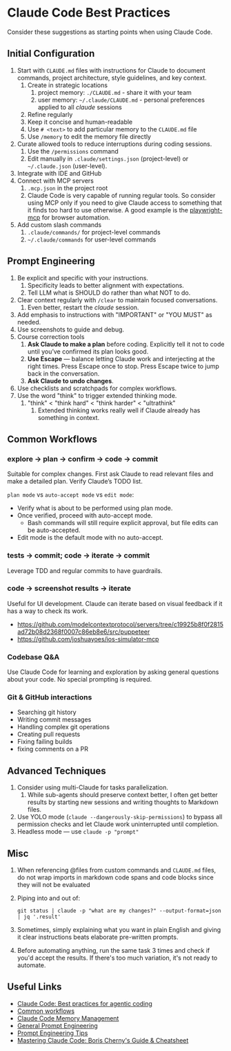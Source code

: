 # Claude Code Best Practices

Consider these suggestions as starting points when using Claude Code.

## Initial Configuration

1. Start with `CLAUDE.md` files with instructions for Claude to document commands, project architecture, style guidelines, and key context.
    1. Create in strategic locations
        1. project memory: `./CLAUDE.md` - share it with your team
        2. user memory: `~/.claude/CLAUDE.md` - personal preferences applied to all *claude* sessions
    2. Refine regularly
    3. Keep it concise and human-readable
    4. Use `# <text>` to add particular memory to the `CLAUDE.md` file
    5. Use `/memory` to edit the memory file directly
2. Curate allowed tools to reduce interruptions during coding sessions.
    1. Use the `/permissions` command
    2. Edit manually in `.claude/settings.json` (project-level) or `~/.claude.json` (user-level).
3. Integrate with IDE and GitHub
4. Connect with MCP servers
    1. `.mcp.json` in the project root
    2. Claude Code is very capable of running regular tools. So consider using MCP only if you need to give Claude access to something that it finds too hard to use otherwise. A good example is the [playwright-mcp](https://github.com/microsoft/playwright-mcp) for browser automation.
5. Add custom slash commands
    1. `.claude/commands/` for project-level commands
    2. `~/.claude/commands` for user-level commands

## Prompt Engineering

1. Be explicit and specific with your instructions.
    1. Specificity leads to better alignment with expectations.
    2. Tell LLM what is SHOULD do rather than what NOT to do.
2. Clear context regularly with `/clear` to maintain focused conversations.
    1. Even better, restart the *claude* session.
3. Add emphasis to instructions with "IMPORTANT" or "YOU MUST" as needed.
4. Use screenshots to guide and debug.
5. Course correction tools
    1. **Ask Claude to make a plan** before coding. Explicitly tell it not to code until you’ve confirmed its plan looks good.
    2. **Use Escape** — balance letting Claude work and interjecting at the right times. Press Escape once to stop. Press Escape twice to jump back in the conversation.
    3. **Ask Claude to undo changes**.
6. Use checklists and scratchpads for complex workflows.
7. Use the word "think" to trigger extended thinking mode.
    1. "think" < "think hard" < "think harder" < "ultrathink"
        1. Extended thinking works really well if Claude already has something in context.

## Common Workflows

### explore → plan → confirm → code → commit

Suitable for complex changes. First ask Claude to read relevant files and make a detailed plan. Verify Claude’s TODO list.

`plan mode` vs `auto-accept mode` vs `edit mode`:

- Verify what is about to be performed using plan mode.
- Once verified, proceed with auto-accept mode.
  - Bash commands will still require explicit approval, but file edits can be auto-accepted.
- Edit mode is the default mode with no auto-accept.

### tests → commit; code → iterate → commit

Leverage TDD and regular commits to have guardrails.

### code → screenshot results → iterate

Useful for UI development. Claude can iterate based on visual feedback if it has a way to check its work.

- <https://github.com/modelcontextprotocol/servers/tree/c19925b8f0f2815ad72b08d2368f0007c86eb8e6/src/puppeteer>
- <https://github.com/joshuayoes/ios-simulator-mcp>

### Codebase Q&A

Use Claude Code for learning and exploration by asking general questions about your code. No special prompting is required.

### Git & GitHub interactions

- Searching git history
- Writing commit messages
- Handling complex git operations
- Creating pull requests
- Fixing failing builds
- fixing comments on a PR

## Advanced Techniques

1. Consider using multi-Claude for tasks parallelization.
   1. While sub-agents should preserve context better, I often get better results by starting new sessions and writing thoughts to Markdown files.
2. Use YOLO mode (`claude --dangerously-skip-permissions`) to bypass all permission checks and let Claude work uninterrupted until completion.
3. Headless mode — use `claude -p "prompt"`

## Misc

1. When referencing @files from custom commands and `CLAUDE.md` files, do not wrap imports in markdown code spans and code blocks since they will not be evaluated
2. Piping into and out of:

    ```
    git status | claude -p "what are my changes?" --output-format=json | jq '.result'
    ```

3. Sometimes, simply explaining what you want in plain English and giving it clear instructions beats elaborate pre-written prompts.
4. Before automating anything, run the same task 3 times and check if you'd accept the results. If there's too much variation, it's not ready to automate.

## Useful Links

- [Claude Code: Best practices for agentic coding](https://www.anthropic.com/engineering/claude-code-best-practices)
- [Common workflows](https://docs.anthropic.com/en/docs/claude-code/common-workflows)
- [Claude Code Memory Management](https://docs.anthropic.com/en/docs/claude-code/memory)
- [General Prompt Engineering](https://docs.anthropic.com/en/docs/build-with-claude/prompt-engineering/overview)
- [Prompt Engineering Tips](https://kilocode.ai/docs/advanced-usage/prompt-engineering)
- [Mastering Claude Code: Boris Cherny's Guide & Cheatsheet](https://www.nibzard.com/claude-code/)

